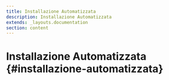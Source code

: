 ```yaml
---
title: Installazione Automatizzata
description: Installazione Automatizzata
extends: _layouts.documentation
section: content
---
```


# Installazione Automatizzata {#installazione-automatizzata}

